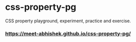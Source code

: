# css-property-pg
CSS property playground, experiment, practice and exercise.
### https://meet-abhishek.github.io/css-property-pg/
